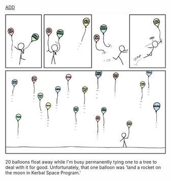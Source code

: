 [ADD](https://xkcd.com/1106)

![ADD](./random_comic.png)

20 balloons float away while I'm busy permanently tying one to a tree to deal with it for good. Unfortunately, that one balloon was 'land a rocket on the moon in Kerbal Space Program.'

